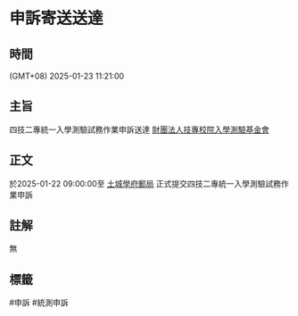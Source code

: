 # 申訴寄送送達

## 時間
(GMT+08) 2025-01-23 11:21:00

## 主旨
四技二專統一入學測驗試務作業申訴送達 [財團法人技專校院入學測驗基金會](../../../pin/財團法人技專校院入學測驗基金會.md)

## 正文

於2025-01-22 09:00:00至 [土城學府郵局](../../../pin/土城學府郵局.md) 正式提交四技二專統一入學測驗試務作業申訴

## 註解

無

## 標籤

#申訴 #統測申訴